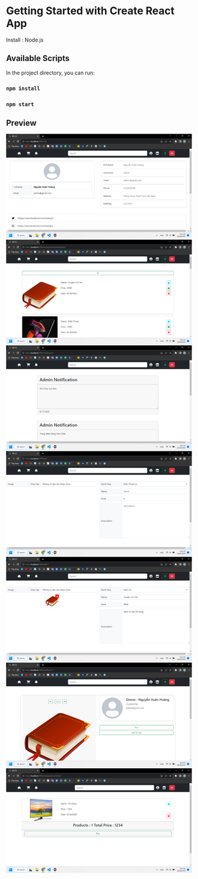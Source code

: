 # Getting Started with Create React App

Install : Node.js

## Available Scripts

In the project directory, you can run:
### `npm install`
### `npm start`

## Preview

![Home](../images/%20(1).png)
![QL DS Sản Phẩm Đăng Bán](../images/%20(2).png)
![QL Notification ](../images/%20(3).png)
![Form Thêm Sản Phẩm ](../images/%20(4).png)
![Form Xữa Sản Phẩm](../images/%20(5).png)
![Form Xêm Sản Phẩm Theo ID](../images/%20(6).png)
![Form DS Cart ](../images/%20(7).png)
